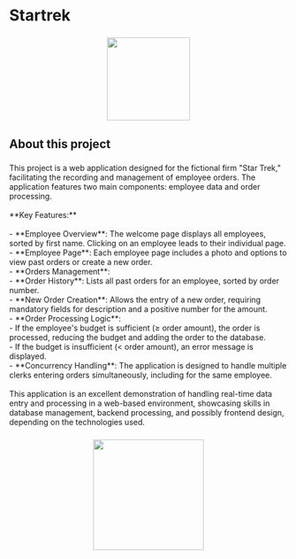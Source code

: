 <h1 align="left">Startrek</h1>

###

<div align="center">
  <img height="150" src="https://media.giphy.com/media/zH6cftQTYNnZ6/giphy.gif"  />
</div>

###

<h2 align="left">About this project</h2>

###

<p align="left">This project is a web application designed for the fictional firm "Star Trek," facilitating the recording and management of employee orders. The application features two main components: employee data and order processing.<br><br>**Key Features:**<br><br>- **Employee Overview**: The welcome page displays all employees, sorted by first name. Clicking on an employee leads to their individual page.<br>- **Employee Page**: Each employee page includes a photo and options to view past orders or create a new order.<br>- **Orders Management**: <br>  - **Order History**: Lists all past orders for an employee, sorted by order number.<br>  - **New Order Creation**: Allows the entry of a new order, requiring mandatory fields for description and a positive number for the amount.<br>- **Order Processing Logic**: <br>  - If the employee's budget is sufficient (≥ order amount), the order is processed, reducing the budget and adding the order to the database.<br>  - If the budget is insufficient (< order amount), an error message is displayed.<br>- **Concurrency Handling**: The application is designed to handle multiple clerks entering orders simultaneously, including for the same employee.<br><br>This application is an excellent demonstration of handling real-time data entry and processing in a web-based environment, showcasing skills in database management, backend processing, and possibly frontend design, depending on the technologies used.</p>

###

<div align="center">
  <img height="200" src="https://media.giphy.com/media/htJzM2rN0DgbS8g8nC/giphy.gif"  />
</div>

###
